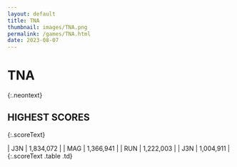 ```yaml
---
layout: default
title: TNA
thumbnail: images/TNA.png
permalink: /games/TNA.html
date: 2023-08-07
---
```


# TNA 
{:.neontext}

## HIGHEST SCORES
{:.scoreText}

| J3N | 1,834,072 | 
| MAG | 1,366,941 | 
| RUN | 1,222,003 | 
| J3N | 1,004,911 | 
{:.scoreText .table .td}
